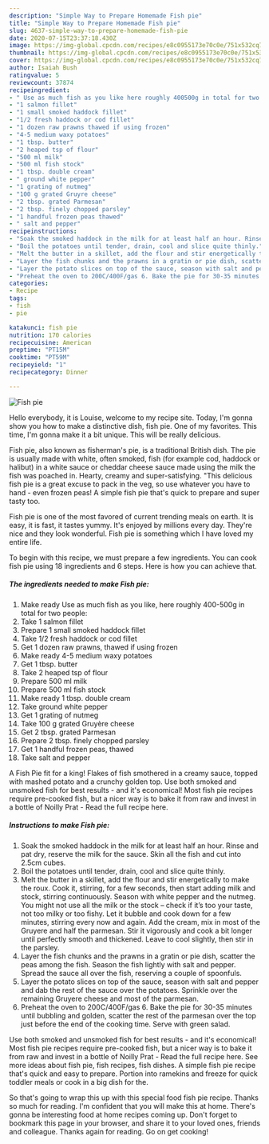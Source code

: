 ```yaml
---
description: "Simple Way to Prepare Homemade Fish pie"
title: "Simple Way to Prepare Homemade Fish pie"
slug: 4637-simple-way-to-prepare-homemade-fish-pie
date: 2020-07-15T23:37:18.430Z
image: https://img-global.cpcdn.com/recipes/e8c0955173e70c0e/751x532cq70/fish-pie-recipe-main-photo.jpg
thumbnail: https://img-global.cpcdn.com/recipes/e8c0955173e70c0e/751x532cq70/fish-pie-recipe-main-photo.jpg
cover: https://img-global.cpcdn.com/recipes/e8c0955173e70c0e/751x532cq70/fish-pie-recipe-main-photo.jpg
author: Isaiah Bush
ratingvalue: 5
reviewcount: 37874
recipeingredient:
- " Use as much fish as you like here roughly 400500g in total for two people"
- "1 salmon fillet"
- "1 small smoked haddock fillet"
- "1/2 fresh haddock or cod fillet"
- "1 dozen raw prawns thawed if using frozen"
- "4-5 medium waxy potatoes"
- "1 tbsp. butter"
- "2 heaped tsp of flour"
- "500 ml milk"
- "500 ml fish stock"
- "1 tbsp. double cream"
- " ground white pepper"
- "1 grating of nutmeg"
- "100 g grated Gruyre cheese"
- "2 tbsp. grated Parmesan"
- "2 tbsp. finely chopped parsley"
- "1 handful frozen peas thawed"
- " salt and pepper"
recipeinstructions:
- "Soak the smoked haddock in the milk for at least half an hour. Rinse and pat dry, reserve the milk for the sauce. Skin all the fish and cut into 2.5cm cubes."
- "Boil the potatoes until tender, drain, cool and slice quite thinly."
- "Melt the butter in a skillet, add the flour and stir energetically to make the roux. Cook it, stirring, for a few seconds, then start adding milk and stock, stirring continuously. Season with white pepper and the nutmeg. You might not use all the milk or the stock – check if it’s too your taste, not too milky or too fishy. Let it bubble and cook down for a few minutes, stirring every now and again. Add the cream, mix in most of the Gruyere and half the parmesan. Stir it vigorously and cook a bit longer until perfectly smooth and thickened. Leave to cool slightly, then stir in the parsley."
- "Layer the fish chunks and the prawns in a gratin or pie dish, scatter the peas among the fish. Season the fish lightly with salt and pepper. Spread the sauce all over the fish, reserving a couple of spoonfuls."
- "Layer the potato slices on top of the sauce, season with salt and pepper and dab the rest of the sauce over the potatoes. Sprinkle over the remaining Gruyere cheese and most of the parmesan."
- "Preheat the oven to 200C/400F/gas 6. Bake the pie for 30-35 minutes until bubbling and golden, scatter the rest of the parmesan over the top just before the end of the cooking time. Serve with green salad."
categories:
- Recipe
tags:
- fish
- pie

katakunci: fish pie 
nutrition: 170 calories
recipecuisine: American
preptime: "PT15M"
cooktime: "PT59M"
recipeyield: "1"
recipecategory: Dinner

---
```



![Fish pie](https://img-global.cpcdn.com/recipes/e8c0955173e70c0e/751x532cq70/fish-pie-recipe-main-photo.jpg)

Hello everybody, it is Louise, welcome to my recipe site. Today, I'm gonna show you how to make a distinctive dish, fish pie. One of my favorites. This time, I'm gonna make it a bit unique. This will be really delicious.

Fish pie, also known as fisherman&#39;s pie, is a traditional British dish. The pie is usually made with white, often smoked, fish (for example cod, haddock or halibut) in a white sauce or cheddar cheese sauce made using the milk the fish was poached in. Hearty, creamy and super-satisfying. &#34;This delicious fish pie is a great excuse to pack in the veg, so use whatever you have to hand - even frozen peas! A simple fish pie that&#39;s quick to prepare and super tasty too.

Fish pie is one of the most favored of current trending meals on earth. It is easy, it is fast, it tastes yummy. It's enjoyed by millions every day. They're nice and they look wonderful. Fish pie is something which I have loved my entire life.


To begin with this recipe, we must prepare a few ingredients. You can cook fish pie using 18 ingredients and 6 steps. Here is how you can achieve that.

<!--inarticleads1-->

##### The ingredients needed to make Fish pie:

1. Make ready  Use as much fish as you like, here roughly 400-500g in total for two people:
1. Take 1 salmon fillet
1. Prepare 1 small smoked haddock fillet
1. Take 1/2 fresh haddock or cod fillet
1. Get 1 dozen raw prawns, thawed if using frozen
1. Make ready 4-5 medium waxy potatoes
1. Get 1 tbsp. butter
1. Take 2 heaped tsp of flour
1. Prepare 500 ml milk
1. Prepare 500 ml fish stock
1. Make ready 1 tbsp. double cream
1. Take  ground white pepper
1. Get 1 grating of nutmeg
1. Take 100 g grated Gruyère cheese
1. Get 2 tbsp. grated Parmesan
1. Prepare 2 tbsp. finely chopped parsley
1. Get 1 handful frozen peas, thawed
1. Take  salt and pepper


A Fish Pie fit for a king! Flakes of fish smothered in a creamy sauce, topped with mashed potato and a crunchy golden top. Use both smoked and unsmoked fish for best results - and it&#39;s economical! Most fish pie recipes require pre-cooked fish, but a nicer way is to bake it from raw and invest in a bottle of Noilly Prat - Read the full recipe here. 

<!--inarticleads2-->

##### Instructions to make Fish pie:

1. Soak the smoked haddock in the milk for at least half an hour. Rinse and pat dry, reserve the milk for the sauce. Skin all the fish and cut into 2.5cm cubes.
1. Boil the potatoes until tender, drain, cool and slice quite thinly.
1. Melt the butter in a skillet, add the flour and stir energetically to make the roux. Cook it, stirring, for a few seconds, then start adding milk and stock, stirring continuously. Season with white pepper and the nutmeg. You might not use all the milk or the stock – check if it’s too your taste, not too milky or too fishy. Let it bubble and cook down for a few minutes, stirring every now and again. Add the cream, mix in most of the Gruyere and half the parmesan. Stir it vigorously and cook a bit longer until perfectly smooth and thickened. Leave to cool slightly, then stir in the parsley.
1. Layer the fish chunks and the prawns in a gratin or pie dish, scatter the peas among the fish. Season the fish lightly with salt and pepper. Spread the sauce all over the fish, reserving a couple of spoonfuls.
1. Layer the potato slices on top of the sauce, season with salt and pepper and dab the rest of the sauce over the potatoes. Sprinkle over the remaining Gruyere cheese and most of the parmesan.
1. Preheat the oven to 200C/400F/gas 6. Bake the pie for 30-35 minutes until bubbling and golden, scatter the rest of the parmesan over the top just before the end of the cooking time. Serve with green salad.


Use both smoked and unsmoked fish for best results - and it&#39;s economical! Most fish pie recipes require pre-cooked fish, but a nicer way is to bake it from raw and invest in a bottle of Noilly Prat - Read the full recipe here. See more ideas about fish pie, fish recipes, fish dishes. A simple fish pie recipe that&#39;s quick and easy to prepare. Portion into ramekins and freeze for quick toddler meals or cook in a big dish for the. 

So that's going to wrap this up with this special food fish pie recipe. Thanks so much for reading. I'm confident that you will make this at home. There's gonna be interesting food at home recipes coming up. Don't forget to bookmark this page in your browser, and share it to your loved ones, friends and colleague. Thanks again for reading. Go on get cooking!
